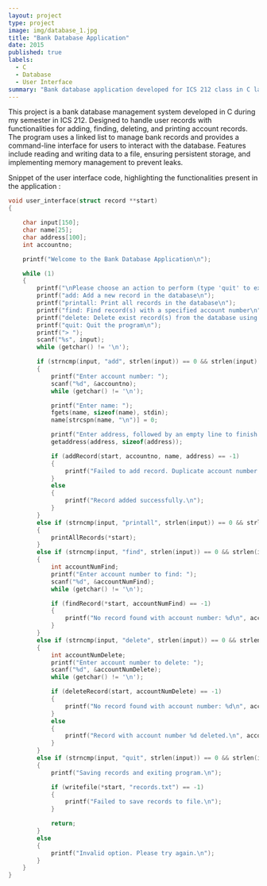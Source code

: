 ```yaml
---
layout: project
type: project
image: img/database_1.jpg
title: "Bank Database Application"
date: 2015
published: true
labels:
  - C
  - Database
  - User Interface
summary: "Bank database application developed for ICS 212 class in C langugage. Provides user interface to interact with a bank database using a record structure."
---
```


This project is a bank database management system developed in C during my semester in ICS 212. Designed to handle user records with functionalities for adding, finding, deleting, and printing account records. The program uses a linked list to manage bank records and provides a command-line interface for users to interact with the database. Features include reading and writing data to a file, ensuring persistent storage, and implementing memory management to prevent leaks.

Snippet of the user interface code, highlighting the functionalities present in the application :

```c
void user_interface(struct record **start)
{

    char input[150];
    char name[25];
    char address[100];
    int accountno;

    printf("Welcome to the Bank Database Application\n");

    while (1)
    {
        printf("\nPlease choose an action to perform (type 'quit' to exit):\n");
        printf("add: Add a new record in the database\n");
        printf("printall: Print all records in the database\n");
        printf("find: Find record(s) with a specified account number\n");
        printf("delete: Delete exist record(s) from the database using the account number as a key \n");
        printf("quit: Quit the program\n");
        printf("> ");
        scanf("%s", input);
        while (getchar() != '\n');

        if (strncmp(input, "add", strlen(input)) == 0 && strlen(input) <= strlen("add"))
        {
            printf("Enter account number: ");
            scanf("%d", &accountno);
            while (getchar() != '\n');

            printf("Enter name: ");
            fgets(name, sizeof(name), stdin);
            name[strcspn(name, "\n")] = 0;

            printf("Enter address, followed by an empty line to finish:\n");
            getaddress(address, sizeof(address));

            if (addRecord(start, accountno, name, address) == -1)
            {
                printf("Failed to add record. Duplicate account number.\n");
            }
            else
            {
                printf("Record added successfully.\n");
            }
        }
        else if (strncmp(input, "printall", strlen(input)) == 0 && strlen(input) <= strlen("printall"))
        {
            printAllRecords(*start);
        }
        else if (strncmp(input, "find", strlen(input)) == 0 && strlen(input) <= strlen("find"))
        {
            int accountNumFind;
            printf("Enter account number to find: ");
            scanf("%d", &accountNumFind);
            while (getchar() != '\n');

            if (findRecord(*start, accountNumFind) == -1)
            {
                printf("No record found with account number: %d\n", accountNumFind);
            }
        }
        else if (strncmp(input, "delete", strlen(input)) == 0 && strlen(input) <= strlen("delete"))
        {
            int accountNumDelete;
            printf("Enter account number to delete: ");
            scanf("%d", &accountNumDelete);
            while (getchar() != '\n');

            if (deleteRecord(start, accountNumDelete) == -1)
            {
                printf("No record found with account number: %d\n", accountNumDelete);
            }
            else
            {
                printf("Record with account number %d deleted.\n", accountNumDelete);
            }
        }
        else if (strncmp(input, "quit", strlen(input)) == 0 && strlen(input) <= strlen("quit"))
        {
            printf("Saving records and exiting program.\n");

            if (writefile(*start, "records.txt") == -1)
            {
                printf("Failed to save records to file.\n");
            }

            return;
        }
        else
        {
            printf("Invalid option. Please try again.\n");
        }
    }
}

